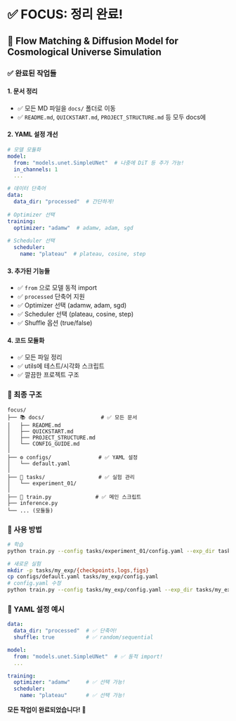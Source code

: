 # ✅ FOCUS: 정리 완료!

## 🎉 Flow Matching & Diffusion Model for Cosmological Universe Simulation

### ✅ 완료된 작업들

#### 1. **문서 정리**
- ✅ 모든 MD 파일을 `docs/` 폴더로 이동
- ✅ `README.md`, `QUICKSTART.md`, `PROJECT_STRUCTURE.md` 등 모두 docs에

#### 2. **YAML 설정 개선**
```yaml
# 모델 모듈화
model:
  from: "models.unet.SimpleUNet"  # 나중에 DiT 등 추가 가능!
  in_channels: 1
  ...

# 데이터 단축어
data:
  data_dir: "processed"  # 간단하게!
  
# Optimizer 선택
training:
  optimizer: "adamw"  # adamw, adam, sgd
  
# Scheduler 선택
  scheduler:
    name: "plateau"  # plateau, cosine, step
```

#### 3. **추가된 기능들**
- ✅ `from` 으로 모델 동적 import
- ✅ `processed` 단축어 지원
- ✅ Optimizer 선택 (adamw, adam, sgd)
- ✅ Scheduler 선택 (plateau, cosine, step)
- ✅ Shuffle 옵션 (true/false)

#### 4. **코드 모듈화**
- ✅ 모든 파일 정리
- ✅ utils에 테스트/시각화 스크립트
- ✅ 깔끔한 프로젝트 구조

### 📁 최종 구조

```
focus/
├── 📚 docs/                  # ✅ 모든 문서
│   ├── README.md
│   ├── QUICKSTART.md
│   ├── PROJECT_STRUCTURE.md
│   └── CONFIG_GUIDE.md
│
├── ⚙️ configs/               # ✅ YAML 설정
│   └── default.yaml
│
├── 🧪 tasks/                 # ✅ 실험 관리
│   └── experiment_01/
│
├── 🎯 train.py              # ✅ 메인 스크립트
├── inference.py
└── ... (모듈들)
```

### 🚀 사용 방법

```bash
# 학습
python train.py --config tasks/experiment_01/config.yaml --exp_dir tasks/experiment_01

# 새로운 실험
mkdir -p tasks/my_exp/{checkpoints,logs,figs}
cp configs/default.yaml tasks/my_exp/config.yaml
# config.yaml 수정
python train.py --config tasks/my_exp/config.yaml --exp_dir tasks/my_exp
```

### 📝 YAML 설정 예시

```yaml
data:
  data_dir: "processed"  # ✅ 단축어!
  shuffle: true          # ✅ random/sequential

model:
  from: "models.unet.SimpleUNet"  # ✅ 동적 import!
  ...

training:
  optimizer: "adamw"     # ✅ 선택 가능!
  scheduler:
    name: "plateau"      # ✅ 선택 가능!
```

**모든 작업이 완료되었습니다!** 🎊

